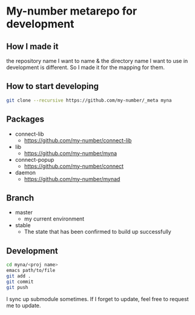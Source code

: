 # My-number metarepo for development

## How I made it

the repository name I want to name & the directory name I want to use in development is different.
So I made it for the mapping for them.

## How to start developing

```sh
git clone --recursive https://github.com/my-number/_meta myna
```

## Packages

- connect-lib
  - https://github.com/my-number/connect-lib
- lib
  - https://github.com/my-number/myna
- connect-popup
  - https://github.com/my-number/connect
- daemon
  - https://github.com/my-number/mynad
  
  
## Branch

- master
  - my current environment
- stable
  - The state that has been confirmed to build up successfully

## Development

```sh
cd myna/<proj name>
emacs path/to/file
git add .
git commit
git push
```

I sync up submodule sometimes. If I forget to update, feel free to request me to update.
